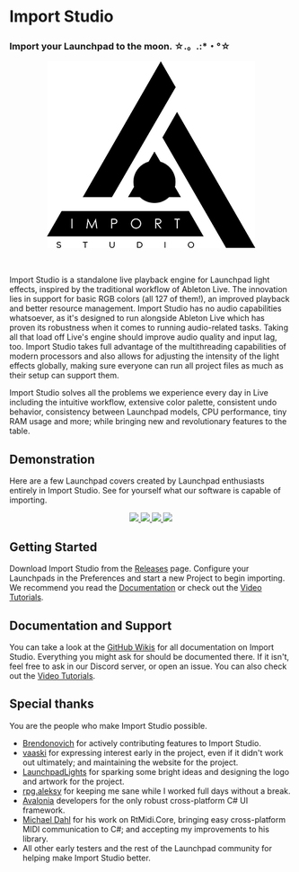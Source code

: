 # Import Studio

### Import your Launchpad to the moon. ☆.。.:*・°☆

<p align="center">
  <img src="https://github.com/ZephyrCodesStuff/import-studio/raw/master/Assets/readme.png">
</p>
<br>

Import Studio is a standalone live playback engine for Launchpad light effects, inspired by the traditional workflow of Ableton Live. The innovation lies in support for basic RGB colors (all 127 of them!), an improved playback and better resource management. Import Studio has no audio capabilities whatsoever, as it's designed to run alongside Ableton Live which has proven its robustness when it comes to running audio-related tasks. Taking all that load off Live's engine should improve audio quality and input lag, too. Import Studio takes full advantage of the multithreading capabilities of modern processors and also allows for adjusting the intensity of the light effects globally, making sure everyone can run all project files as much as their setup can support them.

Import Studio solves all the problems we experience every day in Live including the intuitive workflow, extensive color palette, consistent undo behavior, consistency between Launchpad models, CPU performance, tiny RAM usage and more; while bringing new and revolutionary features to the table.

## Demonstration

Here are a few Launchpad covers created by Launchpad enthusiasts entirely in Import Studio. See for yourself what our software is capable of importing.

<p align="center">
  <a href="https://www.youtube.com/watch?v=lekfZs1jJH0" title="Ed Sheeran - Shape Of You (Ellis Remix) // Launchpad Cover">
    <img src="http://img.youtube.com/vi/lekfZs1jJH0/mqdefault.jpg">
  </a>

  <a href="https://www.youtube.com/watch?v=3xM2S0fhc54" title="KDrew - Circles // World's First 17 Launchpad Performance">
    <img src="http://img.youtube.com/vi/3xM2S0fhc54/mqdefault.jpg">
  </a>

  <a href="https://www.youtube.com/watch?v=tmlzkP4t-Pk" title="Paul Flint - SAVAGE // World's First 21 Launchpad Cover">
    <img src="http://img.youtube.com/vi/tmlzkP4t-Pk/mqdefault.jpg">
  </a>

  <a href="https://youtu.be/KfeXRjxYDXg&t=8" title="Mako - Beam (Kaskobi Live Edit) // Launchpad Cover">
    <img src="http://img.youtube.com/vi/IpWhY4_Nw44/mqdefault.jpg">
  </a>
</p>

## Getting Started

Download Import Studio from the [Releases](https://github.com/mat1jaczyyy/import-studio/releases) page. Configure your Launchpads in the Preferences and start a new Project to begin importing. We recommend you read the [Documentation](https://github.com/mat1jaczyyy/import-studio/wiki) or check out the [Video Tutorials](https://www.youtube.com/playlist?list=PLKC4R3X00beY0aB_f_ZIa3shqJX7do4mH).

## Documentation and Support

You can take a look at the [GitHub Wikis](https://github.com/mat1jaczyyy/import-studio/wiki) for all documentation on Import Studio. Everything you might ask for should be documented there. If it isn't, feel free to ask in our Discord server, or open an issue. You can also check out the [Video Tutorials](https://www.youtube.com/playlist?list=PLKC4R3X00beY0aB_f_ZIa3shqJX7do4mH).

## Special thanks

You are the people who make Import Studio possible.

* [Brendonovich](https://github.com/Brendonovich) for actively contributing features to Import Studio.
* [vaaski](https://vaa.ski/) for expressing interest early in the project, even if it didn't work out ultimately; and maintaining the website for the project.
* [LaunchpadLights](http://www.launchpadlights.com/) for sparking some bright ideas and designing the logo and artwork for the project.
* [rpg.aleksy](https://www.youtube.com/channel/UC209YLY-uQPy4U2Gu6sqaVw) for keeping me sane while I worked full days without a break.
* [Avalonia](https://github.com/avaloniaui/) developers for the only robust cross-platform C# UI framework.
* [Michael Dahl](https://github.com/micdah/) for his work on RtMidi.Core, bringing easy cross-platform MIDI communication to C#; and accepting my improvements to his library.
* All other early testers and the rest of the Launchpad community for helping make Import Studio better.
